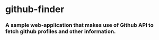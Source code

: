 # github-finder

### A sample web-application that makes use of Github API to fetch github profiles and other information.
